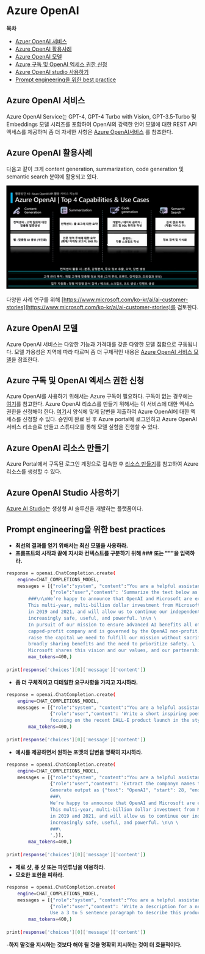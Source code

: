 # Azure OpenAI

**목차**
- [Azuer OpenAI 서비스](#azure-openai-서비스)
- [Azure OpenAI 활용사례](#azure-openai-활용사례)
- [Azure OpenAI 모델](#azure-openai-모델)
- [Azure 구독 및 OpenAI 엑세스 권한 신청](#azure-구독-및-openai-엑세스-권한-신청)
- [Azure OpenAI studio 사용하기](#azure-openai-studio-사용하기)
- [Prompt engineering을 위한 best practice](#prompt-engineering을-위한-best-practices)

## Azure OpenAI 서비스
Azure OpenAI Service는 GPT-4, GPT-4 Turbo with Vision, GPT-3.5-Turbo 및 Embeddings 모델 시리즈를 포함하여 OpenAI의 강력한 언어 모델에 대한 REST API 액세스를 제공하며 좀 더 자세한 사항은 [Azure OpenAI서비스](https://learn.microsoft.com/ko-kr/azure/ai-services/openai/overview) 를 참조한다.

## Azure OpenAI 활용사례

다음고 같이 크게 content generation, summarization, code generation 및 semantic search 분야에 활용되고 있다.

![활용방안](images/azure-openai-top4-usecases.png)

다양한 사례 연구를 위해 [https://www.microsoft.com/ko-kr/ai/ai-customer-stories](https://www.microsoft.com/ko-kr/ai/ai-customer-stories)를 검토한다.

## Azure OpenAI 모델
Azure OpenAI 서비스는 다양한 기능과 가격대를 갖춘 다양한 모델 집합으로 구동됩니다. 모델 가용성은 지역에 따라 다르며 좀 더 구체적인 내용은 [Azure OpenAI 서비스 모델](https://learn.microsoft.com/ko-kr/azure/ai-services/openai/concepts/models)을 참조한다.

## Azure 구독 및 OpenAI 엑세스 권한 신청
Azure OpenAI를 사용하기 위해서는 Azure 구독이 필요하다. 구독이 없는 경우에는 [여기](https://azure.microsoft.com/ko-kr/free/ai-services/)를 참고한다. Azure OpenAI 리소스를 만들기 위해서는 이 서비스에 대한 엑세스 권한을 신청해야 한다. [여기](https://customervoice.microsoft.com/Pages/ResponsePage.aspx?id=v4j5cvGGr0GRqy180BHbR7en2Ais5pxKtso_Pz4b1_xUNTZBNzRKNlVQSFhZMU9aV09EVzYxWFdORCQlQCN0PWcu)서 양식에 맞게 답변을 제출하여 Azure OpenAI에 대한 엑세스를 신청할 수 있다. 승인이 완료 된 후 Azure portal에 로그인하고 Azure OpenAI 서비스 리소슬르 만들고 스튜디오를 통해 모델 실험을 진행할 수 있다.

## Azure OpenAI 리소스 만들기
Azure Portal에서 구독된 로그인 계정으로 접속한 후 [리소스 만들기](https://learn.microsoft.com/ko-kr/azure/ai-services/openai/how-to/create-resource?pivots=web-portal#create-a-resource)를 참고하여 Azure 리소스를 생성할 수 있다.

## Azure OpenAI Studio 사용하기
[Azure AI Studio](#https://azure.microsoft.com/ko-kr/products/ai-studio)는 생성형 AI 솔루션을 개발하는 플랫폼이다.

## Prompt engineering을 위한 best practices 
- **최선의 결과를 얻기 위해서는 최신 모델을 사용하라.**
- **프롬프트의 시작과 끝에 지시와 컨텍스트를 구분하기 위해 ### 또는 """을 입력하라.**
```bash
response = openai.ChatCompletion.create(
    engine=CHAT_COMPLETIONS_MODEL,
    messages = [{"role":"system", "content":"You are a helpful assistant."},
                {"role":"user","content": 'Summarize the text below as a bullet point list of the most important points. \n\n \
        ###\n\nWe’re happy to announce that OpenAI and Microsoft are extending our partnership.\
        This multi-year, multi-billion dollar investment from Microsoft follows their previous investments \
        in 2019 and 2021, and will allow us to continue our independent research and develop AI that is \
        increasingly safe, useful, and powerful. \n\n \
        In pursuit of our mission to ensure advanced AI benefits all of humanity, OpenAI remains a \
        capped-profit company and is governed by the OpenAI non-profit. This structure allows us to \
        raise the capital we need to fulfill our mission without sacrificing our core beliefs about \
        broadly sharing benefits and the need to prioritize safety. \
        Microsoft shares this vision and our values, and our partnership is instrumental to our progress. \n###',}],
        max_tokens=400,)

print(response['choices'][0]['message']['content'])
```
- **좀 더 구체적이고 디테일한 요구사항을 가지고 지시하라.**
```bash
response = openai.ChatCompletion.create(
    engine=CHAT_COMPLETIONS_MODEL,
    messages = [{"role":"system", "content":"You are a helpful assistant."},
                {"role":"user","content": 'Write a short inspiring poem about OpenAI, \
                focusing on the recent DALL-E product launch in the style of Ernest Hemingway',}],
        max_tokens=400,)

print(response['choices'][0]['message']['content'])
```
- **예시를 제공하면서 원하는 포맷의 답변을 명확히 지시하라.**
```bash
response = openai.ChatCompletion.create(
    engine=CHAT_COMPLETIONS_MODEL,
    messages = [{"role":"system", "content":"You are a helpful assistant."},
                {"role":"user","content": 'Extract the companyn names then years in the following text below and output start index and end index of each entity.\
                Generate output as {"text": "OpenAI", "start": 28, "end": 34} \
                ###\
                We’re happy to announce that OpenAI and Microsoft are extending our partnership.\
                This multi-year, multi-billion dollar investment from Microsoft follows their previous investments \
                in 2019 and 2021, and will allow us to continue our independent research and develop AI that is \
                increasingly safe, useful, and powerful. \n\n \
                ###\
                ',}],
        max_tokens=400,)

print(response['choices'][0]['message']['content'])
```
- **제로 샷, 퓨 샷 또는 파인튜닝을 이용하라.**
- **모호한 표현을 피하라.**
```bash
response = openai.ChatCompletion.create(
    engine=CHAT_COMPLETIONS_MODEL,
    messages = [{"role":"system", "content":"You are a helpful assistant."},
                {"role":"user","content": 'Write a description for a new product. This product is a new generation of car seat. \
                Use a 3 to 5 sentence paragraph to describe this product.',}],
        max_tokens=400,)

print(response['choices'][0]['message']['content'])
```
-**하지 말것을 지시하는 것보다 해야 될 것을 명확히 지시하는 것이 더 효율적이다.**